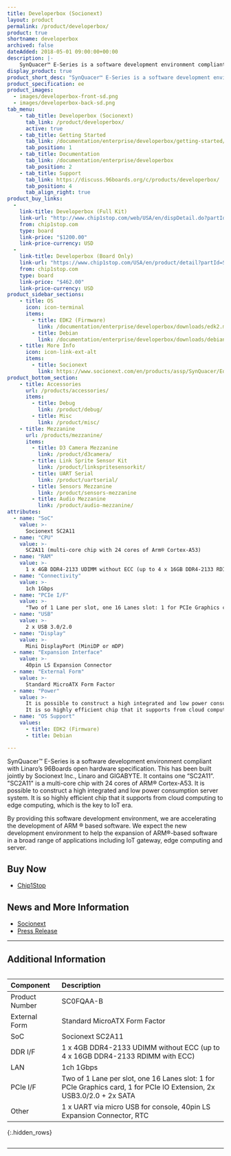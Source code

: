 ```yaml
---
title: Developerbox (Socionext)
layout: product
permalink: /product/developerbox/
product: true
shortname: developerbox
archived: false
dateAdded: 2018-05-01 09:00:00+00:00
description: |-
    SynQuacer™ E-Series is a software development environment compliant with Linaro’s 96Boards open hardware specification. This has been built jointly by Socionext Inc., Linaro and GIGABYTE. It contains one “SC2A11”
display_product: true
product_short_desc: "SynQuacer™ E-Series is a software development environment compliant with Linaro’s 96Boards open hardware specification. This has been built jointly by Socionext Inc., Linaro and GIGABYTE. It contains one “SC2A11”"
product_specification: ee
product_images:
  - images/developerbox-front-sd.png
  - images/developerbox-back-sd.png
tab_menu:
    - tab_title: Developerbox (Socionext)
      tab_link: /product/developerbox/
      active: true
    - tab_title: Getting Started
      tab_link: /documentation/enterprise/developerbox/getting-started/
      tab_position: 1
    - tab_title: Documentation
      tab_link: /documentation/enterprise/developerbox
      tab_position: 2
    - tab_title: Support
      tab_link: https://discuss.96boards.org/c/products/developerbox/
      tab_position: 4
      tab_align_right: true
product_buy_links:
  -
    link-title: Developerbox (Full Kit)
    link-url: "http://www.chip1stop.com/web/USA/en/dispDetail.do?partId=SOCI-0000001&cid=SOCIEB"
    from: chip1stop.com
    type: board
    link-price: "$1200.00"
    link-price-currency: USD
  -
    link-title: Developerbox (Board Only)
    link-url: "https://www.chip1stop.com/USA/en/product/detail?partId=SOCI-0000003&mpn=SC0FQAA-B-000"
    from: chip1stop.com
    type: board
    link-price: "$462.00"
    link-price-currency: USD
product_sidebar_sections:
    - title: OS
      icon: icon-terminal
      items:
        - title: EDK2 (Firmware)
          link: /documentation/enterprise/developerbox/downloads/edk2.md.html
        - title: Debian
          link: /documentation/enterprise/developerbox/downloads/debian.md.html
    - title: More Info
      icon: icon-link-ext-alt
      items:
        - title: Socionext
          link: https://www.socionext.com/en/products/assp/SynQuacer/Edge/
product_bottom_section:
    - title: Accessories
      url: /products/accessories/
      items:
        - title: Debug
          link: /product/debug/
        - title: Misc
          link: /product/misc/
    - title: Mezzanine
      url: /products/mezzanine/
      items:
        - title: D3 Camera Mezzanine
          link: /product/d3camera/
        - title: Link Sprite Sensor Kit
          link: /product/linkspritesensorkit/
        - title: UART Serial
          link: /product/uartserial/
        - title: Sensors Mezzanine
          link: /product/sensors-mezzanine
        - title: Audio Mezzanine
          link: /product/audio-mezzanine/
attributes:
  - name: "SoC"
    value: >-
      Socionext SC2A11
  - name: "CPU"
    value: >-
      SC2A11 (multi-core chip with 24 cores of Arm® Cortex-A53)
  - name: "RAM"
    value: >-
      1 x 4GB DDR4-2133 UDIMM without ECC (up to 4 x 16GB DDR4-2133 RDIMM with ECC)
  - name: "Connectivity"
    value: >-
      1ch 1Gbps
  - name: "PCIe I/F"
    value: >-
      "Two of 1 Lane per slot, one 16 Lanes slot: 1 for PCIe Graphics card, 1 for PCIe IO Extension, 2x USB3.0/2.0 + 2x SATA"
  - name: "USB"
    value: >-
      2 x USB 3.0/2.0
  - name: "Display"
    value: >-
      Mini DisplayPort (MiniDP or mDP)
  - name: "Expansion Interface"
    value: >-
      40pin LS Expansion Connector
  - name: "External Form"
    value: >-
      Standard MicroATX Form Factor
  - name: "Power"
    value: >-
      It is possible to construct a high integrated and low power consumption server system.
      It is so highly efficient chip that it supports from cloud computing to edge computing, which is the key to IoT era.
  - name: "OS Support"
    values:
      - title: EDK2 (Firmware)
      - title: Debian

---
```

SynQuacer™ E-Series is a software development environment compliant with Linaro’s 96Boards open hardware specification. This has been built jointly by Socionext Inc., Linaro and GIGABYTE. It contains one “SC2A11”.
"SC2A11" is a multi-core chip with 24 cores of ARM® Cortex-A53. It is possible to construct a high integrated and low power consumption server system. It is so highly efficient chip that it supports from cloud computing to edge computing, which is the key to IoT era.

By providing this software development environment, we are accelerating the development of ARM ® based software. We expect the new development environment to help the expansion of ARM®-based software in a broad range of applications including IoT gateway, edge computing and server.

## Buy Now

- [Chip1Stop](http://www.chip1stop.com/web/USA/en/dispDetail.do?partId=SOCI-0000001&cid=SOCIEB)

## News and More Information

- [Socionext](https://www.socionext.com/en/products/assp/SynQuacer/Edge/)
- [Press Release](http://socionextus.com/pressreleases/96boards-compliant-synquacer-e-series/)

***

## Additional Information
<div style="overflow-x:scroll;" markdown="1">


|   Component          |   Description                                                                                    |
|:---------------------|:-------------------------------------------------------------------------------------------------|
| Product Number       | SC0FQAA-B                                                                                        |
| External Form        | Standard MicroATX Form Factor                                                                    |
| SoC                  | Socionext SC2A11                       |
| DDR I/F              | 1 x 4GB DDR4-2133 UDIMM without ECC (up to 4 x 16GB DDR4-2133 RDIMM with ECC)                    |
| LAN                  | 1ch 1Gbps                                                                                        |
| PCIe I/F             | Two of 1 Lane per slot, one 16 Lanes slot: 1 for PCIe Graphics card, 1 for PCIe IO Extension, 2x USB3.0/2.0 + 2x SATA                                                                                                             |
| Other                | 1 x UART via micro USB for console, 40pin LS Expansion Connector, RTC                            |
{:.hidden_rows}

</div>

***
